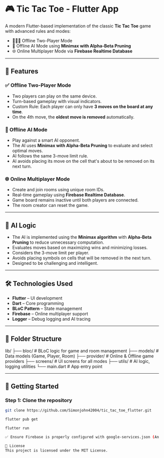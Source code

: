 # 🎮 Tic Tac Toe - Flutter App

A modern Flutter-based implementation of the classic **Tic Tac Toe** game with advanced rules and modes:

- 🧑‍🤝‍🧑 Offline Two-Player Mode  
- 🧠 Offline AI Mode using **Minimax with Alpha-Beta Pruning**  
- 🌐 Online Multiplayer Mode via **Firebase Realtime Database**

---

## 📱 Features

### ✅ Offline Two-Player Mode
- Two players can play on the same device.
- Turn-based gameplay with visual indicators.
- Custom Rule: Each player can only have **3 moves on the board at any time**.
- On the 4th move, the **oldest move is removed** automatically.

### 🧠 Offline AI Mode
- Play against a smart AI opponent.
- The AI uses **Minimax with Alpha-Beta Pruning** to evaluate and select optimal moves.
- AI follows the same 3-move limit rule.
- AI avoids placing its move on the cell that's about to be removed on its next turn.

### 🌐 Online Multiplayer Mode
- Create and join rooms using unique room IDs.
- Real-time gameplay using **Firebase Realtime Database**.
- Game board remains inactive until both players are connected.
- The room creator can reset the game.

---

## 🧠 AI Logic

- The AI is implemented using the **Minimax algorithm** with **Alpha-Beta Pruning** to reduce unnecessary computation.
- Evaluates moves based on maximizing wins and minimizing losses.
- Considers the 3-move limit per player.
- Avoids placing symbols on cells that will be removed in the next turn.
- Designed to be challenging and intelligent.

---

## 🛠️ Technologies Used

- **Flutter** – UI development
- **Dart** – Core programming
- **BLoC Pattern** – State management
- **Firebase** – Online multiplayer support
- **Logger** – Debug logging and AI tracing

---

## 📂 Folder Structure

lib/
├── bloc/ # BLoC logic for game and room management
├── models/ # Data models (Game, Player, Room)
├── provider/ # Online & Offline game providers
├── screens/ # UI screens for all modes
├── utils/ # AI logic, logging utilities
└── main.dart # App entry point



---

## 🚀 Getting Started

### Step 1: Clone the repository
``` bash
git clone https://github.com/Simonjohn42004/tic_tac_toe_flutter.git

flutter pub get

flutter run

✅ Ensure Firebase is properly configured with google-services.json (Android) or GoogleService-Info.plist (iOS) for online features to work.

📃 License
This project is licensed under the MIT License.
